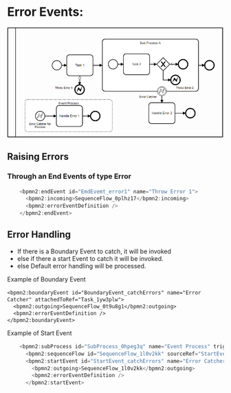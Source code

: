 
# Error Events:

![BPMN Diagram](error_events.png)

## Raising Errors
### Through an End Events of type Error

```js
    <bpmn2:endEvent id="EmdEvemt_error1" name="Throw Error 1">
      <bpmn2:incoming>SequenceFlow_0plhz17</bpmn2:incoming>
      <bpmn2:errorEventDefinition />
    </bpmn2:endEvent>
```

## Error Handling

- If there is a Boundary Event to catch, it will be invoked
- else if there a start Event to catch it will be invoked.
- else Default error handling will be processed.

Example of Boundary Event

    <bpmn2:boundaryEvent id="BoundaryEvent_catchErrors" name="Error Catcher" attachedToRef="Task_1yw3plw">
      <bpmn2:outgoing>SequenceFlow_0t9u8g1</bpmn2:outgoing>
      <bpmn2:errorEventDefinition />
    </bpmn2:boundaryEvent>


Example of Start Event 
```js
    <bpmn2:subProcess id="SubProcess_0hpeg3q" name="Event Process" triggeredByEvent="true">
      <bpmn2:sequenceFlow id="SequenceFlow_1l0v2kk" sourceRef="StartEvent_catchErrors" targetRef="Task_10xnxy7" />
      <bpmn2:startEvent id="StartEvent_catchErrors" name="Error Catcher for Process">
        <bpmn2:outgoing>SequenceFlow_1l0v2kk</bpmn2:outgoing>
        <bpmn2:errorEventDefinition />
      </bpmn2:startEvent>
```
   